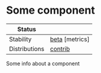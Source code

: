 # Some component

<!-- status autogenerated section -->
| Status                   |           |
| ------------------------ |-----------|
| Stability                | [beta] [metrics]   |
| Distributions            | [contrib] |

[beta]: https://github.com/open-telemetry/opentelemetry-collector#beta
[contrib]: https://github.com/open-telemetry/opentelemetry-collector-releases/tree/main/distributions/otelcol-contrib
<!-- end autogenerated section -->

Some info about a component
